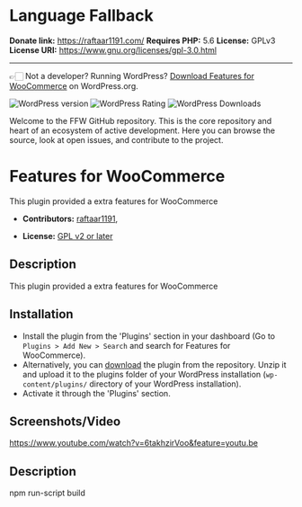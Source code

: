# Language Fallback #

**Donate link:** https://raftaar1191.com/
**Requires PHP:** 5.6
**License:** GPLv3
**License URI:** https://www.gnu.org/licenses/gpl-3.0.html

---

👉🏻 Not a developer? Running WordPress? [Download Features for WooCommerce](https://wordpress.org/plugins/features-for-woocommerce/) on WordPress.org.

![WordPress version](https://img.shields.io/wordpress/plugin/v/features-for-woocommerce.svg) ![WordPress Rating](https://img.shields.io/wordpress/plugin/r/features-for-woocommerce.svg) ![WordPress Downloads](https://img.shields.io/wordpress/plugin/dt/features-for-woocommerce.svg) 

Welcome to the FFW GitHub repository. This is the core repository and heart of an ecosystem of active development. Here you can browse the source, look at open issues, and contribute to the project.

# Features for WooCommerce #

This plugin provided a extra features for WooCommerce


* **Contributors:** [raftaar1191](http://profiles.wordpress.org/raftaar1191),


* **License:** [GPL v2 or later]( http://www.gnu.org/licenses/gpl-2.0.html)

## Description ##

This plugin provided a extra features for WooCommerce

## Installation ##

* Install the plugin from the 'Plugins' section in your dashboard (Go to `Plugins > Add New > Search` and search for Features for WooCommerce).
* Alternatively, you can [download](http://downloads.wordpress.org/plugin/features-for-woocommerce.zip "Download Features for WooCommerce") the plugin from the repository. Unzip it and upload it to the plugins folder of your WordPress installation (`wp-content/plugins/` directory of your WordPress installation).
* Activate it through the 'Plugins' section.

## Screenshots/Video ##

https://www.youtube.com/watch?v=6takhzirVoo&feature=youtu.be

## Description ##

npm run-script build 
